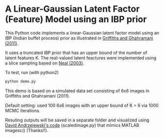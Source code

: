# A Linear-Gaussian Latent Factor (Feature) Model using an IBP prior

This Python code implements a linear-Gaussian latent factor model using an IBP (Indian buffet process) prior as illustrated in [Griffiths and Ghahramani (2011)](https://dl.acm.org/citation.cfm?id=2021039). 

It uses a truncated IBP prior that has an upper bound of the number of latent features K. The real-valued latent feactures were implemented using a slice sampling based on [Neal (2003)](https://www.jstor.org/stable/3448413?seq=1#page_scan_tab_contents). 

To test, run (with python2)

```python
python demo.py
```

This demo is based on a simulated data set consisting of 6x6 images in Griffiths and Ghahramani (2011).

Default setting: used 100 6x6 images with an upper bound of K = 6 via 1000 MCMC iterations. 

Resuting outputs will be saved in a separate folder and visualized using [David Andrzejewski's code](https://github.com/davidandrzej/PyIBP) (scaledimage.py) that mimics MATLAB imagesc() (Thanks!!).



